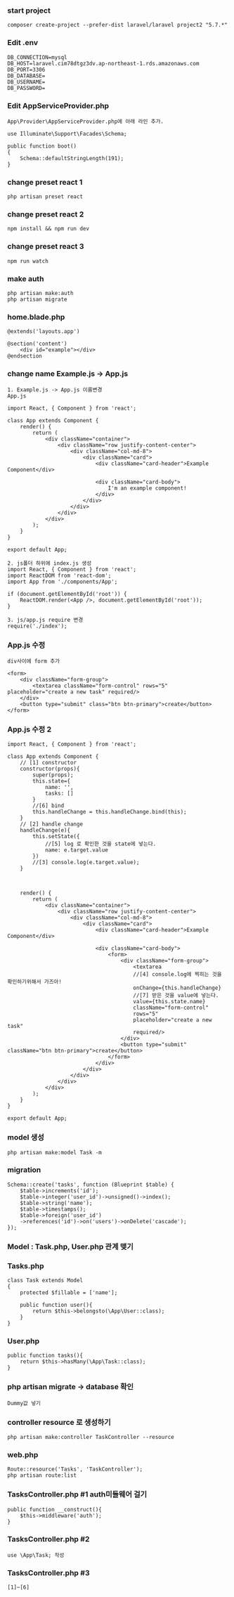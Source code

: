### start project
    composer create-project --prefer-dist laravel/laravel project2 "5.7.*"
### Edit .env
    DB_CONNECTION=mysql
    DB_HOST=laravel.cim78dtgz3dv.ap-northeast-1.rds.amazonaws.com
    DB_PORT=3306
    DB_DATABASE=
    DB_USERNAME=
    DB_PASSWORD=
### Edit AppServiceProvider.php
    App\Provider\AppServiceProvider.php에 아래 라인 추가.

    use Illuminate\Support\Facades\Schema;

    public function boot()
    {
        Schema::defaultStringLength(191);
    }
### change preset react 1
    php artisan preset react
### change preset react 2
    npm install && npm run dev
### change preset react 3
    npm run watch

### make auth
    php artisan make:auth
    php artisan migrate

### home.blade.php
    @extends('layouts.app')

    @section('content')
        <div id="example"></div>
    @endsection

### change name Example.js -> App.js
    1. Example.js -> App.js 이름변경
    App.js

    import React, { Component } from 'react';

    class App extends Component {
        render() {
            return (
                <div className="container">
                    <div className="row justify-content-center">
                        <div className="col-md-8">
                            <div className="card">
                                <div className="card-header">Example Component</div>

                                <div className="card-body">
                                    I'm an example component!
                                </div>
                            </div>
                        </div>
                    </div>
                </div>
            );
        }
    }

    export default App;

    2. js폴더 하위에 index.js 생성
    import React, { Component } from 'react';
    import ReactDOM from 'react-dom';
    import App from './components/App';

    if (document.getElementById('root')) {
        ReactDOM.render(<App />, document.getElementById('root'));
    }
    
    3. js/app.js require 변경
    require('./index');

### App.js 수정
    div사이에 form 추가 

    <form>
        <div className="form-group">
            <textarea className="form-control" rows="5" placeholder="create a new task" required/>
        </div>
        <button type="submit" class="btn btn-primary">create</button>
    </form>

### App.js 수정 2
    import React, { Component } from 'react';

    class App extends Component {
        // [1] constructor
        constructor(props){
            super(props);
            this.state={
                name: '',
                tasks: []
            }
            //[6] bind
            this.handleChange = this.handleChange.bind(this);
        }
        // [2] handle change
        handleChange(e){
            this.setState({
                //[5] log 로 확인한 것을 state에 넣는다.
                name: e.target.value
            })
            //[3] console.log(e.target.value);
        }



        render() {
            return (
                <div className="container">
                    <div className="row justify-content-center">
                        <div className="col-md-8">
                            <div className="card">
                                <div className="card-header">Example Component</div>

                                <div className="card-body">
                                    <form>
                                        <div className="form-group">
                                            <textarea
                                            //[4] console.log에 찍히는 것을 확인하기위해서 가즈아!
                                            onChange={this.handleChange}
                                            //[7] 받은 것을 value에 넣는다.
                                            value={this.state.name}
                                            className="form-control"
                                            rows="5"
                                            placeholder="create a new task"
                                            required/>
                                        </div>
                                        <button type="submit" className="btn btn-primary">create</button>
                                    </form>
                                </div>
                            </div>
                        </div>
                    </div>
                </div>
            );
        }
    }

    export default App;

### model 생성
    php artisan make:model Task -m
### migration
    Schema::create('tasks', function (Blueprint $table) {
        $table->increments('id');
        $table->integer('user_id')->unsigned()->index();
        $table->string('name');
        $table->timestamps();
        $table->foreign('user_id')
        ->references('id')->on('users')->onDelete('cascade');
    });
### Model : Task.php, User.php 관계 맺기
### Tasks.php
    class Task extends Model
    {
        protected $fillable = ['name'];

        public function user(){
            return $this->belongsto(\App\User::class);
        }
    }

### User.php
    public function tasks(){
        return $this->hasMany(\App\Task::class);
    }
### php artisan migrate -> database 확인
    Dummy값 넣기
### controller resource 로 생성하기
    php artisan make:controller TaskController --resource
### web.php
    Route::resource('Tasks', 'TaskController');
    php artisan route:list
### TasksController.php #1 auth미들웨어 걸기
    public function __construct(){
        $this->middleware('auth');
    }
### TasksController.php #2 
    use \App\Task; 작성
### TasksController.php #3 
    [1]~[6]
###
